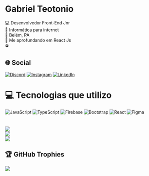 # Gabriel Teotonio
💻 Desenvolvedor Front-End Jnr<br>🏫 Informática para internet<br>📍 Belém, PA<br>📝 Me aprofundando em React Js<br>⚽ <br>


## 🌐 Social
[![Discord](https://img.shields.io/badge/Discord-%237289DA.svg?logo=discord&logoColor=white)](htttps://discord.gg/gabriel_teki) [![Instagram](https://img.shields.io/badge/Instagram-%23E4405F.svg?logo=Instagram&logoColor=white)](https://instagram.com/gabriel_t32) [![LinkedIn](https://img.shields.io/badge/LinkedIn-%230077B5.svg?logo=linkedin&logoColor=white)](https://linkedin.com/in/gabriel-teotonio) 

# 💻 Tecnologias que utilizo
![JavaScript](https://img.shields.io/badge/javascript-%23323330.svg?style=flat&logo=javascript&logoColor=%23F7DF1E) ![TypeScript](https://img.shields.io/badge/typescript-%23007ACC.svg?style=flat&logo=typescript&logoColor=white) ![Firebase](https://img.shields.io/badge/firebase-%23039BE5.svg?style=flat&logo=firebase) ![Bootstrap](https://img.shields.io/badge/bootstrap-%23563D7C.svg?style=flat&logo=bootstrap&logoColor=white) ![React](https://img.shields.io/badge/react-%2320232a.svg?style=flat&logo=react&logoColor=%2361DAFB) 	![Figma](https://img.shields.io/badge/figma-%23F24E1E.svg?style=flat&logo=figma&logoColor=white)
#
![](https://github-readme-stats.vercel.app/api?username=gabriel-teotonio&theme=radical&hide_border=false&include_all_commits=false&count_private=false)<br/>
![](https://github-readme-streak-stats.herokuapp.com/?user=gabriel-teotonio&theme=radical&hide_border=false)<br/>
![](https://github-readme-stats.vercel.app/api/top-langs/?username=gabriel-teotonio&theme=radical&hide_border=false&include_all_commits=false&count_private=false&layout=compact)

## 🏆 GitHub Trophies
![](https://github-profile-trophy.vercel.app/?username=gabriel-teotonio&theme=radical&no-frame=false&no-bg=false&margin-w=4)
